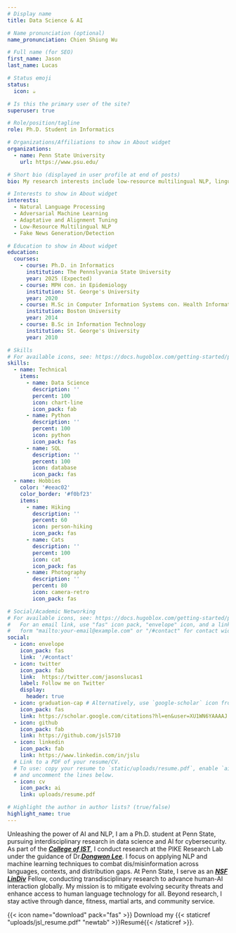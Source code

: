 ```yaml
---
# Display name
title: Data Science & AI

# Name pronunciation (optional)
name_pronunciation: Chien Shiung Wu

# Full name (for SEO)
first_name: Jason
last_name: Lucas

# Status emoji
status:
  icon: ☕️

# Is this the primary user of the site?
superuser: true

# Role/position/tagline
role: Ph.D. Student in Informatics

# Organizations/Affiliations to show in About widget
organizations:
  - name: Penn State University
    url: https://www.psu.edu/

# Short bio (displayed in user profile at end of posts)
bio: My research interests include low-resource multilingual NLP, linguistics, adversarial machine learning and fake news generation/detection.

# Interests to show in About widget
interests:
  - Natural Language Processing
  - Adversarial Machine Learning
  - Adaptative and Alignment Tuning
  - Low-Resource Multilingual NLP
  - Fake News Generation/Detection

# Education to show in About widget
education:
  courses:
    - course: Ph.D. in Informatics
      institution: The Pennslyvania State University
      year: 2025 (Expected)
    - course: MPH con. in Epidemiology
      institution: St. George's University
      year: 2020
    - course: M.Sc in Computer Information Systems con. Health Informatics
      institution: Boston University
      year: 2014
    - course: B.Sc in Information Technology
      institution: St. George's University 
      year: 2010

# Skills
# For available icons, see: https://docs.hugoblox.com/getting-started/page-builder/#icons
skills:
  - name: Technical
    items:
      - name: Data Science
        description: ''
        percent: 100
        icon: chart-line
        icon_pack: fab
      - name: Python
        description: ''
        percent: 100
        icon: python
        icon_pack: fas
      - name: SQL
        description: ''
        percent: 100
        icon: database
        icon_pack: fas
  - name: Hobbies
    color: '#eeac02'
    color_border: '#f0bf23'
    items:
      - name: Hiking
        description: ''
        percent: 60
        icon: person-hiking
        icon_pack: fas
      - name: Cats
        description: ''
        percent: 100
        icon: cat
        icon_pack: fas
      - name: Photography
        description: ''
        percent: 80
        icon: camera-retro
        icon_pack: fas

# Social/Academic Networking
# For available icons, see: https://docs.hugoblox.com/getting-started/page-builder/#icons
#   For an email link, use "fas" icon pack, "envelope" icon, and a link in the
#   form "mailto:your-email@example.com" or "/#contact" for contact widget.
social:
  - icon: envelope
    icon_pack: fas
    link: '/#contact'
  - icon: twitter
    icon_pack: fab
    link:  https://twitter.com/jasonslucas1
    label: Follow me on Twitter
    display:
      header: true
  - icon: graduation-cap # Alternatively, use `google-scholar` icon from `ai` icon pack
    icon_pack: fas
    link: https://scholar.google.com/citations?hl=en&user=XU1WN6YAAAAJ
  - icon: github
    icon_pack: fab
    link: https://github.com/jsl5710
  - icon: linkedin
    icon_pack: fab
    link: https://www.linkedin.com/in/jslu
  # Link to a PDF of your resume/CV.
  # To use: copy your resume to `static/uploads/resume.pdf`, enable `ai` icons in `params.yaml`,
  # and uncomment the lines below.
  - icon: cv
    icon_pack: ai
    link: uploads/resume.pdf

# Highlight the author in author lists? (true/false)
highlight_name: true
---
```



Unleashing the power of AI and NLP, I am a Ph.D. student at Penn State, pursuing interdisciplinary research in data science and AI for cybersecurity. As part of the [***College of IST***](https://ist.psu.edu/), I conduct research at the PIKE Research Lab under the guidance of Dr.[***Dongwon Lee***](https://pike.psu.edu/dongwon/). I focus on applying NLP and machine learning techniques to combat dis/misinformation across languages, contexts, and distribution gaps. At Penn State, I serve as an [***NSF LinDiv***](https://lindiv.la.psu.edu/) Fellow, conducting transdisciplinary research to advance human-AI interaction globally. My mission is to mitigate evolving security threats and enhance access to human language technology  for all. Beyond research, I stay active through dance, fitness, martial arts, and community service. 

 {{< icon name="download" pack="fas" >}} Download my {{< staticref "uploads/jsl_resume.pdf" "newtab" >}}Resumé{{< /staticref >}}.
